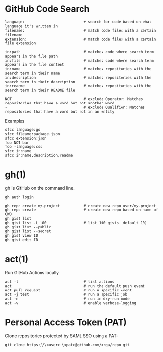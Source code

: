 # GitHub Code Search

    language:                           # search for code based on what language it's written in
    filename:                           # match code files with a certain filename
    extension:                          # match code files with a certain file extension

    in:path                             # matches code where search term appears in the file path
    in:file                             # matches code where search term appears in the file content
    in:name                             # matches repositories with the search term in their name
    in:description                      # matches repositories with the search term in their description
    in:readme                           # matches repositories with the search term in their README file

    NOT                                 # exclude Operator: Matches repositories that have a word but not another word
    -                                   # exclude Qualifier: Matches repositories that have a word but not in an entity

  Examples

    sfcc language:go
    sfcc fileame:package.json
    sfcc extension:json
    foo NOT bar
    foo -language:css
    sfcc in:name
    sfcc in:name,description,readme


# gh(1)

gh is GitHub on the command line.

    gh auth login

    gh repo create my-project           # create new repo user/my-project
    gh repo create                      # create new repo based on name of CWD
    gh gist list
    gh gist list -L 100                 # list 100 gists (default 10)
    gh gist list --public
    gh gist list --secret
    gh gist view ID
    gh gist edit ID


# act(1)

Run GitHub Actions locally

    act -l                              # list actions
    act                                 # run the default push event
    act pull_request                    # run a specific event
    act -j test                         # run a specific job
    act -n                              # run in dry-run mode
    act -v                              # enable verbose-logging

# Personal Access Token (PAT)

Clone repositories protected by SAML SSO using a PAT:

    git clone https://\<user>:\<pat>@github.com/orga/repo.git

